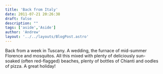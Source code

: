 ```yaml
---
title: 'Back from Italy'
date: 2011-07-21 20:26:38
draft: false
description: ""
tags: ['aside','Aside']
author: 'Andrew'
layout: '../../layouts/BlogPost.astro'
---
```


Back from a week in Tuscany. A wedding, the furnace of mid-summer Florence and mosquitos. All this mixed with plenty of deliciously sun-soaked (often red-flagged) beaches, plenty of bottles of Chianti and oodles of pizza. A great holiday!
